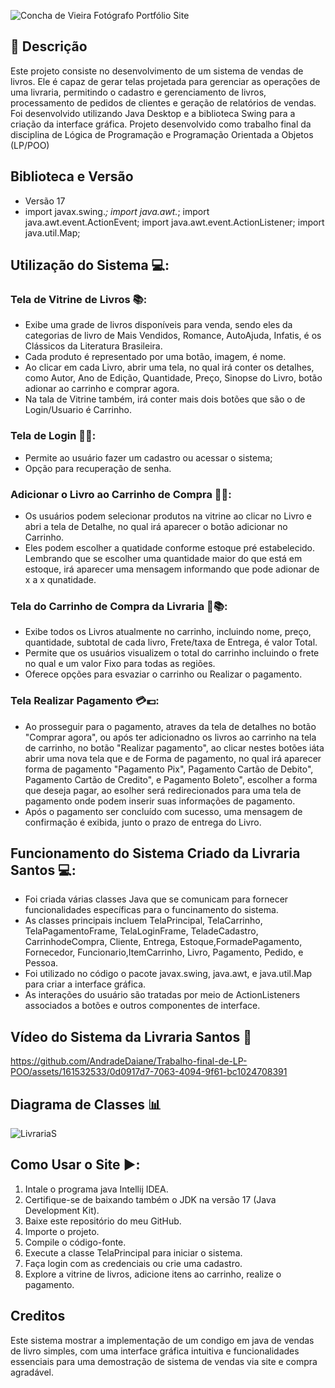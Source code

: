 ![Concha de Vieira Fotógrafo Portfólio Site](https://github.com/AndradeDaiane/Trabalho-final-de-LP-POO/assets/161532533/a6cd3482-aa7c-4ded-b18f-d2b913ceff70)
## 📝 Descrição
Este projeto consiste no desenvolvimento de um sistema de vendas de livros. Ele é capaz de gerar telas projetada para gerenciar as operações de uma livraria, permitindo o cadastro e gerenciamento de livros, processamento de pedidos de clientes e geração de relatórios de vendas. 
Foi desenvolvido utilizando Java Desktop e a biblioteca Swing para a criação da interface gráfica. Projeto desenvolvido como trabalho final da disciplina de Lógica de Programação e Programação Orientada a Objetos (LP/POO)
## Biblioteca e Versão
- Versão 17
- import javax.swing.*;
  import java.awt.*;
  import java.awt.event.ActionEvent;
  import java.awt.event.ActionListener;
  import java.util.Map;

## Utilização do Sistema 💻:

### Tela de Vitrine de Livros 📚:

- Exibe uma grade de livros disponíveis para venda, sendo eles da categorias de livro de Mais Vendidos, Romance, AutoAjuda, Infatis, é os Clássicos da Literatura Brasileira.
- Cada produto é representado por uma botão, imagem, é nome.
- Ao clicar em cada Livro, abrir uma tela, no qual irá conter os detalhes, como Autor, Ano de Edição, Quantidade, Preço, Sinopse do Livro, botão adionar ao carrinho e comprar agora.
- Na tala de Vitrine também, irá conter mais dois botões que são o de Login/Usuario é Carrinho.

### Tela de Login 👤🔐:
- Permite ao usuário fazer um cadastro ou acessar o sistema;
- Opção para recuperação de senha.

### Adicionar o Livro ao Carrinho de Compra 📖➕:

- Os usuários podem selecionar produtos na vitrine ao clicar no Livro e abri a tela de Detalhe, no qual irá aparecer o botão adicionar no Carrinho.
- Eles podem escolher a quatidade conforme estoque pré estabelecido. Lembrando que se escolher uma quantidade maior do que está em estoque, irá aparecer uma mensagem informando que pode adionar de x a x qunatidade.

### Tela do Carrinho de Compra da Livraria 🛒📚:

- Exibe todos os Livros atualmente no carrinho, incluindo nome, preço, quantidade, subtotal de cada livro, Frete/taxa de Entrega, é valor Total.
- Permite que os usuários visualizem o total do carrinho incluindo o frete no qual e um valor Fixo para todas as regiões.
- Oferece opções para esvaziar o carrinho ou Realizar o pagamento.

### Tela Realizar Pagamento 💳💶:

- Ao prosseguir para o pagamento, atraves da tela de detalhes no botão "Comprar agora", ou após ter adicionadno os livros ao carrinho na tela de carrinho, no botão "Realizar pagamento", ao clicar nestes botões iáta abrir uma nova tela que e de Forma de pagamento, no qual irá aparecer forma de pagamento "Pagamento Pix", Pagamento Cartão de Debito", Pagamento Cartão de Credito", e Pagamento Boleto", escolher a forma que deseja pagar, ao esolher será redirecionados para uma tela de pagamento onde podem inserir suas informações de pagamento.
- Após o pagamento ser concluído com sucesso, uma mensagem de confirmação é exibida, junto o prazo de entrega do Livro.

## Funcionamento do Sistema Criado da Livraria Santos 💻:

- Foi criada várias classes Java que se comunicam para fornecer funcionalidades específicas para o funcinamento do sistema.
- As classes principais incluem TelaPrincipal, TelaCarrinho, TelaPagamentoFrame, TelaLoginFrame, TeladeCadastro, CarrinhodeCompra, Cliente, Entrega, Estoque,FormadePagamento, Fornecedor, Funcionario,ItemCarrinho, Livro, Pagamento, Pedido, e Pessoa.
- Foi utilizado no código o pacote javax.swing, java.awt, e java.util.Map  para criar a interface gráfica.
- As interações do usuário são tratadas por meio de ActionListeners associados a botões e outros componentes de interface.

## Vídeo do Sistema da Livraria Santos 🎥

https://github.com/AndradeDaiane/Trabalho-final-de-LP-POO/assets/161532533/0d0917d7-7063-4094-9f61-bc1024708391

## Diagrama de Classes 📊

![LivrariaS](https://github.com/AndradeDaiane/Trabalho-final-de-LP-POO/assets/161532533/8d546d2c-8f3f-416a-9350-9d46f2bcd492)

## Como Usar o Site ▶️:

1. Intale o programa java Intellij IDEA.
1. Certifique-se de baixando também o JDK na versão 17 (Java Development Kit).
2. Baixe este repositório do meu GitHub.
3. Importe o projeto.
4. Compile o código-fonte.
5. Execute a classe TelaPrincipal para iniciar o sistema.
6. Faça login com as credenciais ou crie uma cadastro.
7. Explore a vitrine de livros, adicione itens ao carrinho, realize o pagamento. 

## Creditos

Este sistema mostrar a implementação de um condigo em java de vendas de livro simples, com uma interface gráfica intuitiva e funcionalidades essenciais para uma demostração de sistema de vendas via site e compra agradável.

